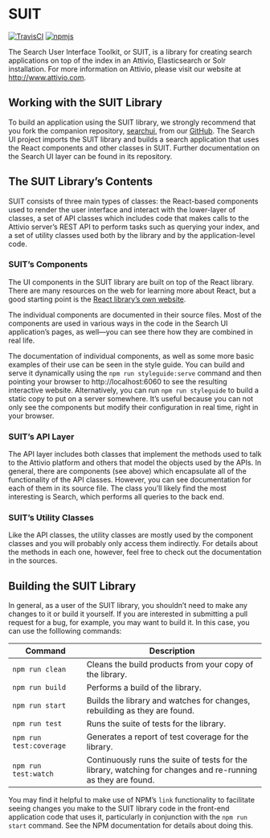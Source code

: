 # SUIT

[![TravisCI][build-badge]][build]
[![npmjs][npm-badge]][npm]

The Search User Interface Toolkit, or SUIT, is a library for creating search
applications on top of the index in an Attivio, Elasticsearch or Solr installation. For more information
on Attivio, please visit our website at http://www.attivio.com.

## Working with the SUIT Library

To build an application using the SUIT library, we strongly recommend that you
fork the companion repository, [searchui](https://github.com/attivio/searchui),
from our [GitHub](https://github.com/attivio/searchui). The Search UI project
imports the SUIT library and builds a search application that uses the React
components and other classes in SUIT. Further documentation on the Search UI
layer can be found in its repository.

## The SUIT Library’s Contents

SUIT consists of three main types of classes: the React-based components used
to render the user interface and interact with the lower-layer of classes, a
set of API classes which includes code that makes calls to the Attivio server’s 
REST API to perform tasks such as querying your index, and a set of utility
classes used both by the library and by the application-level code.

### SUIT’s Components

The UI components in the SUIT library are built on top of the React library.
There are many resources on the web for learning more about React, but a good
starting point is the [React library’s own website](https://reactjs.org).

The individual components are documented in their source files. Most of the components
are used in various ways in the code in the Search UI application’s pages, as well—you
can see there how they are combined in real life.

The documentation of individual components, as well as some more basic examples of
their use can be seen in the style guide. You can build and serve it dynamically using
the `npm run styleguide:serve` command and then pointing your browser to
http://localhost:6060 to see the resulting interactive website. Alternatively, you can
run `npm run styleguide` to build a static copy to put on a server somewhere. It’s
useful because you can not only see the components but modify their configuration in
real time, right in your browser.

### SUIT’s API Layer

The API layer includes both classes that implement the methods used to talk to the Attivio platform and others that model the objects used by the APIs. In general, there are components (see above) which
encapsulate all of the functionality of the API classes. However, you can see documentation for each of them in its source file. The class you’ll likely find the most interesting is Search, which performs all queries to the back end.

### SUIT’s Utility Classes

Like the API classes, the utility classes are mostly used by the component classes and you will probably only access them indirectly. For details about the methods in each one, however, feel free
to check out the documentation in the sources.

## Building the SUIT Library

In general, as a user of the SUIT library, you shouldn’t need to make any
changes to it or build it yourself. If you are interested in submitting a pull
request for a bug, for example, you may want to build it. In this case, you can
use the folllowing commands:

| Command | Description |
| ------- | ----------- |
| `npm run clean` | Cleans the build products from your copy of the library. |
| `npm run build` | Performs a build of the library. |
| `npm run start` | Builds the library and watches for changes, rebuilding as they are found. |
| `npm run test ` | Runs the suite of tests for the library. |
| `npm run test:coverage ` | Generates a report of test coverage for the library. |
| `npm run test:watch ` | Continuously runs the suite of tests for the library, watching for changes and re-running as they are found. |

You may find it helpful to make use of NPM’s `link` functionality to facilitate seeing changes you make to the SUIT library code in the front-end application code that uses it, particularly in conjunction with the `npm run start` command. See the NPM documentation for details about doing this.

[build-badge]: https://travis-ci.org/mmasi-attivio/suit.svg
[build]: https://travis-ci.org/mmasi-attivio/suit

[npm-badge]: https://img.shields.io/npm/v/@attivio/suit.svg
[npm]: https://www.npmjs.org/package/@attivio/suit
